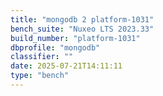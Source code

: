 ```yaml
---
title: "mongodb 2 platform-1031"
bench_suite: "Nuxeo LTS 2023.33"
build_number: "platform-1031"
dbprofile: "mongodb"
classifier: ""
date: 2025-07-21T14:11:11
type: "bench"
---
```

